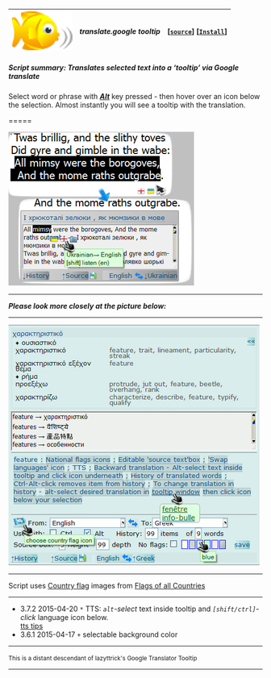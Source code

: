 | ![babelfish](/res/babelfish.gif) | ***translate.google tooltip*** | **[[`source`]](../src/translate.google_tooltip.user.js)** **[[`Install`]](/../../raw/master/src/translate.google_tooltip.user.js)** |
| :----: | :---- | ---------------------- |
##### *Script summary:*  Translates selected text into a ‘tooltip’ via Google translate 

Select word or phrase with <ins><strong><em>Alt</em></strong></ins> key pressed - then hover over an icon below the selection. 
Almost instantly you will see a tooltip with the translation. 

=====

![screenshot](../res/gimble.png)<br><hr>
***Please look more closely at the picture below:***<br><hr>
![screenshot2](../res/tg3.gif) 

<hr>
Script uses <a href="http://www.senojflags.com">Country flag</a> images from <a href="http://www.senojflags.com">Flags of all Countries</a>
<hr> 

* 3.7.2 2015-04-20 `*` TTS: <em>`alt`-select</em> text inside tooltip and <em>`[shift/ctrl]`-click</em> language icon below. <br>  [tts tips](./translate_tts_tips.md) 
* 3.6.1 2015-04-17 `+` selectable background color
<hr>

<small>This is a distant descendant of lazyttrick's Google Translator Tooltip</small>
 
----
